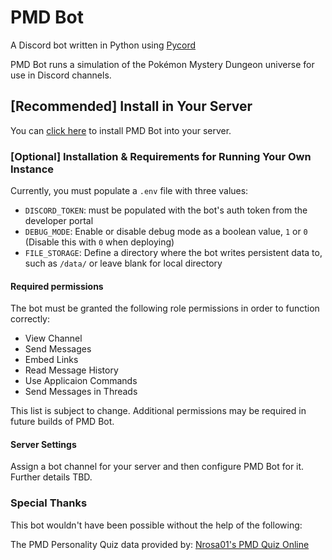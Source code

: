 # PMD Bot

A Discord bot written in Python using [Pycord](https://pycord.dev)

PMD Bot runs a simulation of the Pokémon Mystery Dungeon universe for use in Discord channels.

## [Recommended] Install in Your Server

You can [click here](https://discord.com/oauth2/authorize?client_id=1324951929851351062) to install PMD Bot into your server.

### [Optional] Installation & Requirements for Running Your Own Instance

Currently, you must populate a `.env` file with three values:

- `DISCORD_TOKEN`: must be populated with the bot's auth token from the developer portal
- `DEBUG_MODE`: Enable or disable debug mode as a boolean value, `1` or `0` (Disable this with `0` when deploying)
- `FILE_STORAGE`: Define a directory where the bot writes persistent data to, such as `/data/` or leave blank for local directory

#### Required permissions

The bot must be granted the following role permissions in order to function correctly:

- View Channel
- Send Messages
- Embed Links
- Read Message History
- Use Applicaion Commands
- Send Messages in Threads

This list is subject to change. Additional permissions may be required in future builds of PMD Bot.

#### Server Settings

Assign a bot channel for your server and then configure PMD Bot for it.
Further details TBD.

### Special Thanks

This bot wouldn't have been possible without the help of the following:

The PMD Personality Quiz data provided by: [Nrosa01's PMD Quiz Online](https://github.com/Nrosa01/pmd-quiz-online)
